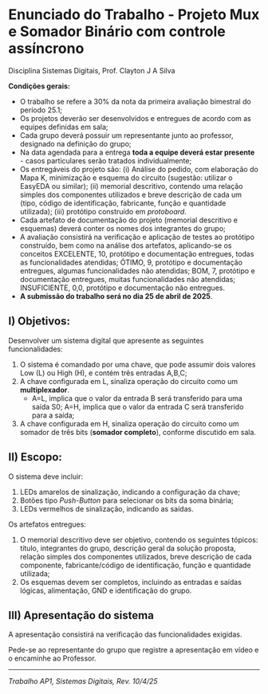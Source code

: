 # Enunciado do Trabalho - Projeto Mux e Somador Binário com controle assíncrono

Disciplina Sistemas Digitais, Prof. Clayton J A Silva

**Condições gerais:**

- O trabalho se refere a 30% da nota da primeira avaliação bimestral do período 25.1;
- Os projetos deverão ser desenvolvidos e entregues de acordo com as equipes definidas em sala;
- Cada grupo deverá possuir um representante junto ao professor, designado na definição do grupo;
- Na data agendada para a entrega **toda a equipe deverá estar presente** - casos particulares serão tratados individualmente;
- Os entregáveis do projeto são: 
    (i) Análise do pedido, com elaboração do Mapa K, minimização e esquema do circuito (sugestão: utilizar o EasyEDA ou similar);
    (ii) memorial descritivo, contendo uma relação simples dos componentes utilizados e breve descrição de cada um (tipo, código de identificação, fabricante, função e quantidade utilizada); 
    (iii) protótipo construído em *protoboard*.
- Cada artefato de documentação do projeto (memorial descritivo e esquemas) deverá conter os nomes dos integrantes do grupo;
- A avaliação consistirá na verificação e aplicação de testes ao protótipo construído, bem como na análise dos artefatos, aplicando-se os conceitos EXCELENTE, 10, protótipo e documentação entregues, todas as funcionalidades atendidas; ÓTIMO, 9, protótipo e documentação entregues, algumas funcionalidades não atendidas; BOM, 7, protótipo e documentação entregues, muitas funcionalidades não atendidas; INSUFICIENTE, 0,0, protótipo e documentação não entregues.
- **A submissão do trabalho será no dia 25 de abril de 2025**.

## I) Objetivos:

Desenvolver um sistema digital que apresente as seguintes funcionalidades:

1. O sistema é comandado por uma chave, que pode assumir dois valores Low (L) ou High (H), e contém três entradas A,B,C;
2. A chave configurada em L, sinaliza operação do circuito como um **multiplexador**.
    - A=L, implica que o valor da entrada B será transferido para uma saída S0; A=H, implica que o valor da entrada C será transferido para a saída;
3. A chave configurada em H, sinaliza operação do circuito como um somador de três bits (**somador completo**), conforme discutido em sala.


## II) Escopo:

O sistema deve incluir:

1. LEDs amarelos de sinalização, indicando a configuração da chave;
2. Botões tipo *Push-Button* para selecionar os bits da soma binária;
4. LEDs vermelhos de sinalização, indicando as saídas.

Os artefatos entregues:

1. O memorial descritivo deve ser objetivo, contendo os seguintes tópicos: título, integrantes do grupo, descrição geral da solução proposta, relação simples dos componentes utilizados, breve descrição de cada componente, fabricante/código de identificação, função e quantidade utilizada;
2. Os esquemas devem ser completos, incluindo as entradas e saídas lógicas, alimentação, GND e identificação do grupo.

## III) Apresentação do sistema

A apresentação consistirá na verificação das funcionalidades exigidas.

Pede-se ao representante do grupo que registre a apresentação em vídeo e o encaminhe ao Professor.

---
*Trabalho AP1, Sistemas Digitais, Rev. 10/4/25*
